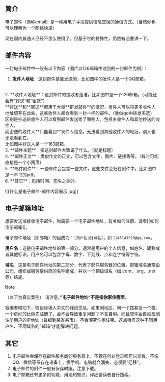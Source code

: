 ## 简介

电子邮件（简称email）是一种用电子手段提供信息交换的通信方式。（当然你也可以理解为一个网络快递）

现在国内普通人已经不怎么使用了，但基于它的特殊性，仍然有必要讲一下。

## 邮件内容

一封电子邮件中一般有以下内容（图片以126邮箱中收到的一封邮件为例）：

1. **发件人地址**：这封邮件是谁发送的，比如图中的发件人是一个QQ邮箱。
<br>
2. **收件人地址**：这封邮件的接收者是谁，比如图中是一个126邮箱。（可能还会有“抄送”和“密送”）<br>
    **抄送**和**密送**都用于大量**群发邮件**的情况，发件人可以将更多收件人地址填写在此处，这些收件人都会看到一封一样的邮件。（类似qq中转发多选）<br>
    区别是抄送的收件人可以看到邮件发送给了哪些人，包括主收件人和其他抄送的收件人。<br>
    而密送的收件人**只能看到**发件人信息，无法看到其他收件人的地址，别人也无法看到它。<br>
    比如图中抄送人是一个163邮箱。
   <br>
3. **邮件主题**：指这封邮件大致说了什么。（就是标题）
<br>
4. **邮件正文**：类似作文的正文，可以包含文字、图片、链接等等。（有时可能直接是一个小网页）
<br>
5. **邮件附件**：一些邮件会包含一些文件，这些文件会归在附件中，比如图中是一本书的pdf。
<br>
6. **其它**：包括时间，签名之类的。

![[什么是电子邮件-邮件内容展示.jpg]]
## 电子邮箱地址

想要发送或接收电子邮件，你需要一个电子邮件地址，有关如何注册，请看[[如何注册邮箱]]。

电子邮件地址（即邮箱）的组成为：`[用户名]@[域名]`，如 `1145141919@qq.com`。
 
**用户名**：这是电子邮件地址的第一部分，通常是用户的个人信息，如姓名、昵称或者其他标识。用户名可以包含字母、数字、下划线、点和连字符等字符。

**域名**：这是电子邮件地址的第二部分，代表了邮件服务器的位置。邮箱域名通常由公司、组织或服务提供商的名称组成，并以一个顶级域名（如.com、.org、.net等）结尾。

>[!NOTE]
>（以下为真实案例）
>请注意，**”电子邮件地址“不是指你家住哪里**。
>
>容编者唠叨下，假设你填入中文的详细住址，如果同地区、同一个路甚至一个楼、一个房间的比你先注册了，会不会导致重复问题？不言自明。而且软件会自动检测注册用户的IP地址（最细到某省某市），不会深究你家住哪。这点唯有这种不同用户名、不同域名的”邮箱“才能解决问题。

## 其它

1. 电子邮件会保存在邮件服务商的服务器上，不管在何处登录都可以查看，不像QQ、微信等保存在设备上，换手机、电脑就会消失，必须要“迁移”。
2. 电子邮件的附件一般有保存时限，注意下载。
3. 电子邮箱还有更多的功能、用法和知识，详细请读者自行搜索。
